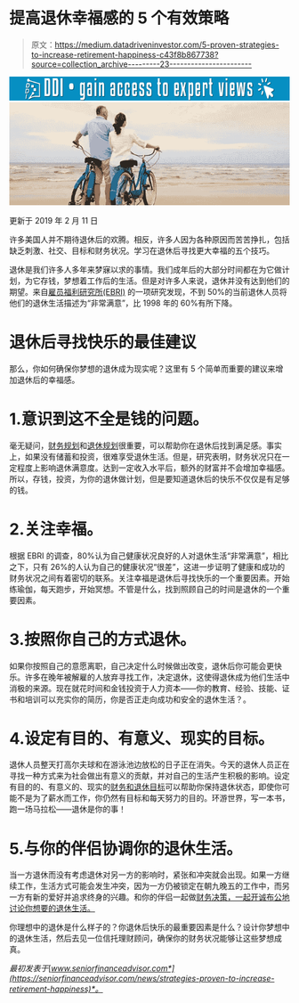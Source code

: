 # 提高退休幸福感的 5 个有效策略

> 原文：<https://medium.datadriveninvestor.com/5-proven-strategies-to-increase-retirement-happiness-c43f8b867738?source=collection_archive---------23----------------------->

[![](img/ac9fab85035edc8036dc3c903c3f7ed7.png)](http://www.track.datadriveninvestor.com/1B9E)![](img/027fff84010190f68aded5aca0e9cf89.png)

更新于 2019 年 2 月 11 日

许多美国人并不期待退休后的欢腾。相反，许多人因为各种原因而苦苦挣扎，包括缺乏刺激、社交、目标和财务状况。学习在退休后寻找更大幸福的五个技巧。

退休是我们许多人多年来梦寐以求的事情。我们成年后的大部分时间都在为它做计划，为它存钱，梦想着工作后的生活。但是对许多人来说，退休并没有达到他们的期望。来自[雇员福利研究所(EBRI)](https://www.ebri.org/content/trends-in-retirement-satisfaction-in-the-united-states-fewer-having-a-great-time-3342) 的一项研究发现，不到 50%的当前退休人员将他们的退休生活描述为“非常满意”，比 1998 年的 60%有所下降。

# 退休后寻找快乐的最佳建议

那么，你如何确保你梦想的退休成为现实呢？这里有 5 个简单而重要的建议来增加退休后的幸福感。

# 1.意识到这不全是钱的问题。

毫无疑问，[财务规划](https://seniorfinanceadvisor.com/resources/financial-planning-assessment)和[退休规划](https://seniorfinanceadvisor.com/resources/retirement-planning)很重要，可以帮助你在退休后找到满足感。事实上，如果没有储蓄和投资，很难享受退休生活。但是，研究表明，财务状况只在一定程度上影响退休满意度。达到一定收入水平后，额外的财富并不会增加幸福感。所以，存钱，投资，为你的退休做计划，但是要知道退休后的快乐不仅仅是有足够的钱。

# 2.关注幸福。

根据 EBRI 的调查，80%认为自己健康状况良好的人对退休生活“非常满意”，相比之下，只有 26%的人认为自己的健康状况“很差”，这进一步证明了健康和成功的财务状况之间有着密切的联系。关注幸福是退休后寻找快乐的一个重要因素。开始练瑜伽，每天跑步，开始冥想。不管是什么，找到照顾自己的时间是退休的一个重要因素。

# 3.按照你自己的方式退休。

如果你按照自己的意愿离职，自己决定什么时候做出改变，退休后你可能会更快乐。许多在晚年被解雇的人放弃寻找工作，决定退休，这使得退休成为他们生活中消极的来源。现在就花时间和金钱投资于人力资本——你的教育、经验、技能、证书和培训可以充实你的简历，你是否正走向成功和安全的退休生活？。

# 4.设定有目的、有意义、现实的目标。

退休人员整天打高尔夫球和在游泳池边放松的日子正在消失。今天的退休人员正在寻找一种方式来为社会做出有意义的贡献，并对自己的生活产生积极的影响。设定有目的的、有意义的、现实的[财务和退休目标](https://seniorfinanceadvisor.com/resources/financial-goals-assessment)可以帮助你保持退休状态，即使你可能不是为了薪水而工作，你仍然有目标和每天努力的目的。环游世界，写一本书，跑一场马拉松——退休是你的事！

# 5.与你的伴侣协调你的退休生活。

当一方退休而没有考虑退休对另一方的影响时，紧张和冲突就会出现。如果一方继续工作，生活方式可能会发生冲突，因为一方仍被锁定在朝九晚五的工作中，而另一方有新的爱好并追求终身的兴趣。和你的伴侣一起做[财务决策，一起开诚布公地讨论你想要的退休生活。](https://seniorfinanceadvisor.com/news/making-financial-decisions-without-your-spouse)

你理想中的退休是什么样子的？你退休后快乐的最重要因素是什么？设计你梦想中的退休生活，然后去见一位信托理财顾问，确保你的财务状况能够让这些梦想成真。

*最初发表于*[*www.seniorfinanceadvisor.com*](https://seniorfinanceadvisor.com/news/strategies-proven-to-increase-retirement-happiness)*。*